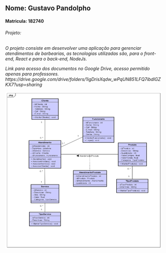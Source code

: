 <h2>Nome: Gustavo Pandolpho</h2>
<h4>Matricula: 182740</h4> 

<h6>Projeto:<h6>
<p>O projeto consiste em desenvolver uma aplicação para gerenciar atendimentos de barbearias,
as tecnologias utilizadas são, para o front-end, React e para o back-end, NodeJs.</p>

<p>Link para acesso dos documentos no Google Drive, acesso permitido apenas para professores.
https://drive.google.com/drive/folders/1igDrisXqdw_wPqUN851LFQ7ibdIGZKX7?usp=sharing</p>

<img src="./gestao-atendimento/src/components/markdown/DiagramaDeClasse.png" style="height: 500px; width:500px;"/>

